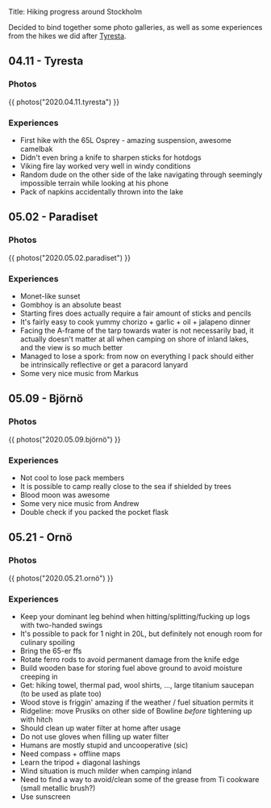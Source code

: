 Title: Hiking progress around Stockholm

Decided to bind together some photo galleries, as well as some experiences from
the hikes we did after [Tyresta](https://getbetter.ro/journal/2020-04-17-tyresta-hike/).

## 04.11 - Tyresta

### Photos

{{ photos("2020.04.11.tyresta") }}

### Experiences

* First hike with the 65L Osprey - amazing suspension, awesome camelbak
* Didn't even bring a knife to sharpen sticks for hotdogs
* Viking fire lay worked very well in windy conditions
* Random dude on the other side of the lake navigating through seemingly
impossible terrain while looking at his phone
* Pack of napkins accidentally thrown into the lake

## 05.02 - Paradiset

### Photos

{{ photos("2020.05.02.paradiset") }}

### Experiences

* Monet-like sunset
* Gombhoy is an absolute beast
* Starting fires does actually require a fair amount of sticks and pencils
* It's fairly easy to cook yummy chorizo + garlic + oil + jalapeno dinner
* Facing the A-frame of the tarp towards water is not necessarily bad, it
actually doesn't matter at all when camping on shore of inland lakes, and the
view is so much better
* Managed to lose a spork: from now on everything I pack should either be
intrinsically reflective or get a paracord lanyard
* Some very nice music from Markus

## 05.09 - Björnö

### Photos

{{ photos("2020.05.09.björnö") }}

### Experiences

* Not cool to lose pack members
* It is possible to camp really close to the sea if shielded by trees
* Blood moon was awesome
* Some very nice music from Andrew
* Double check if you packed the pocket flask

## 05.21 - Ornö

### Photos

{{ photos("2020.05.21.ornö") }}

### Experiences

* Keep your dominant leg behind when hitting/splitting/fucking up logs with two-handed swings
* It's possible to pack for 1 night in 20L, but definitely not enough room for culinary spoiling
* Bring the 65-er ffs
* Rotate ferro rods to avoid permanent damage from the knife edge
* Build wooden base for storing fuel above ground to avoid moisture creeping in
* Get: hiking towel, thermal pad, wool shirts, ..., large titanium saucepan (to be used as plate too)
* Wood stove is friggin' amazing if the weather / fuel situation permits it
* Ridgeline: move Prusiks on other side of Bowline *before* tightening up with hitch
* Should clean up water filter at home after usage
* Do not use gloves when filling up water filter
* Humans are mostly stupid and uncooperative (sic)
* Need compass + offline maps
* Learn the tripod + diagonal lashings
* Wind situation is much milder when camping inland
* Need to find a way to avoid/clean some of the grease from Ti cookware (small metallic brush?)
* Use sunscreen
